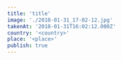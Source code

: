 ```yaml
---
title: 'title'
image: './2018-01-31_17-02-12.jpg'
takenAt: '2018-01-31T16:02:12.000Z'
country: '<country>'
place: '<place>'
publish: true
---
```


